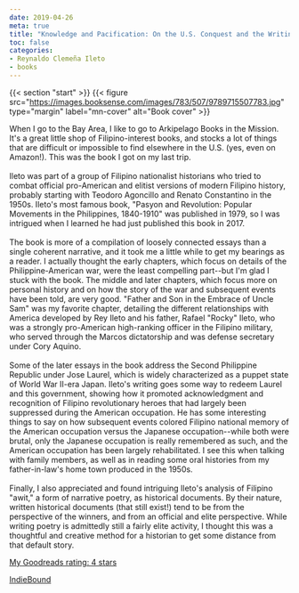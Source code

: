 ```yaml
---
date: 2019-04-26
meta: true
title: "Knowledge and Pacification: On the U.S. Conquest and the Writing of Philippine History"
toc: false
categories:
- Reynaldo Clemeña Ileto
- books
---
```


{{< section "start" >}}
{{< figure src="https://images.booksense.com/images/783/507/9789715507783.jpg" type="margin" label="mn-cover" alt="Book cover" >}}

When I go to the Bay Area, I like to go to Arkipelago Books in the Mission. It's a great little shop of Filipino-interest books, and stocks a lot of things that are difficult or impossible to find elsewhere in the U.S. (yes, even on Amazon!). This was the book I got on my last trip. <br /><br />Ileto was part of a group of Filipino nationalist historians who tried to combat official pro-American and elitist versions of modern Filipino history, probably starting with Teodoro Agoncillo and Renato Constantino in the 1950s. Ileto's most famous book, "Pasyon and Revolution: Popular Movements in the Philippines, 1840-1910" was published in 1979, so I was intrigued when I learned he had just published this book in 2017.<br /><br />The book is more of a compilation of loosely connected essays than a single coherent narrative, and it took me a little while to get my bearings as a reader. I actually thought the early chapters, which focus on details of the Philippine-American war, were the least compelling part--but I'm glad I stuck with the book. The middle and later chapters, which focus more on personal history and on how the story of the war and subsequent events have been told, are very good. "Father and Son in the Embrace of Uncle Sam" was my favorite chapter, detailing the different relationships with America developed by Rey Ileto and his father, Rafael "Rocky" Ileto, who was a strongly pro-American high-ranking officer in the Filipino military, who served through the Marcos dictatorship and was defense secretary under Cory Aquino.<br /><br />Some of the later essays in the book address the Second Philippine Republic under Jose Laurel, which is widely characterized as a puppet state of World War II-era Japan. Ileto's writing goes some way to redeem Laurel and this government, showing how it promoted acknowledgment and recognition of Filipino revolutionary heroes that had largely been suppressed during the American occupation. He has some interesting things to say on how subsequent events colored Filipino national memory of the American occupation versus the Japanese occupation--while both were brutal, only the Japanese occupation is really remembered as such, and the American occupation has been largely rehabilitated. I see this when talking with family members, as well as in reading some oral histories from my father-in-law's home town produced in the 1950s.<br /><br />Finally, I also appreciated and found intriguing Ileto's analysis of Filipino "awit," a form of narrative poetry, as historical documents. By their nature, written historical documents (that still exist!) tend to be from the perspective of the winners, and from an official and elite perspective. While writing poetry is admittedly still a fairly elite activity, I thought this was a thoughtful and creative method for a historian to get some distance from that default story.

[My Goodreads rating: 4 stars](https://www.goodreads.com/review/show/2728393684)  

[IndieBound](https://www.indiebound.org/book/9789715507783)
